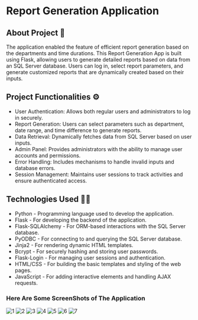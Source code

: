 # Report Generation Application

## About Project 📄
The application enabled the feature of efficient report generation based on the departments and time durations. This Report Generation App is built using Flask, allowing users to generate detailed reports based on data from an SQL Server database. Users can log in, select report parameters, and generate customized reports that are dynamically created based on their inputs.

## Project Functionalities ⚙
  - User Authentication: Allows both regular users and administrators to log in securely.
  - Report Generation: Users can select parameters such as department, date range, and time difference to generate reports.
  - Data Retrieval: Dynamically fetches data from SQL Server based on user inputs.
  - Admin Panel: Provides administrators with the ability to manage user accounts and permissions.
  - Error Handling: Includes mechanisms to handle invalid inputs and database errors.
  - Session Management: Maintains user sessions to track activities and ensure authenticated access.
    
## Technologies Used 👨‍💻
- Python - Programming language used to develop the application.
- Flask - For developing the backend of the application.
- Flask-SQLAlchemy - For ORM-based interactions with the SQL Server database.
- PyODBC - For connecting to and querying the SQL Server database.
- Jinja2 - For rendering dynamic HTML templates.
- Bcrypt - For securely hashing and storing user passwords.
- Flask-Login - For managing user sessions and authentication.
- HTML/CSS - For building the basic templates and styling of the web pages.
- JavaScript - For adding interactive elements and handling AJAX requests.

### Here Are Some ScreenShots of The Application
![1](https://github.com/user-attachments/assets/451883a2-059d-4115-8d05-0e85c3c05c72)
![2](https://github.com/user-attachments/assets/eb189b44-a6fe-49ac-bf37-1513aaf00ee3)
![3](https://github.com/user-attachments/assets/6d1ba084-5e90-43ff-958b-d6bdd75594e8)
![4](https://github.com/user-attachments/assets/602edd02-b96a-4a88-a286-5582357cf09b)
![5](https://github.com/user-attachments/assets/1f962411-46ec-40d1-8869-0abd502d7ce9)
![6](https://github.com/user-attachments/assets/89fa0d81-0859-45c6-97b7-91791dab1b5a)
![7](https://github.com/user-attachments/assets/b7d98b7b-a4ba-4ac2-b21d-cb3ba93c76f8)
